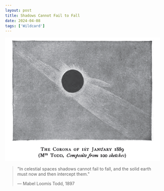 ```yaml
---
layout: post
title: Shadows Cannot Fail to Fall
date: 2024-04-08
tags: ['Wildcard']
---
```


![Solar Eclipse Sketch](/assets/images/solar-eclipse-889-jan-01-corona-todd.png)

> "In celestial spaces shadows cannot fail to fall, and the solid earth must now and then intercept them."
>
> — Mabel Loomis Todd, 1897

<!--x-->

